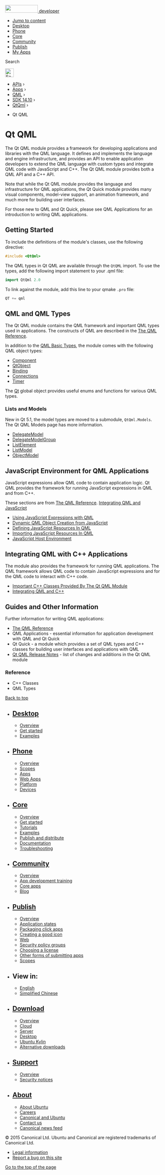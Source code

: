 <a href="https://developer.ubuntu.com/" class="logo-ubuntu"><img src="https://developer.ubuntu.com/assets/sites/ubuntu/latest/u/img/logos/logo-ubuntu-orange.svg" width="106" height="25" /> <span>developer</span></a>

-   [Jump to content](index.html#main-content)
-   [Desktop](https://developer.ubuntu.com/en/desktop/)
-   [Phone](https://developer.ubuntu.com/en/phone/)
-   [Core](https://developer.ubuntu.com/core)
-   [Community](https://developer.ubuntu.com/en/community/)
-   [Publish](https://developer.ubuntu.com/en/publish/)
-   [My Apps](https://myapps.developer.ubuntu.com/)

Search

<img src="https://developer.ubuntu.com/assets/sites/ubuntu/latest/u/img/search-white.svg" alt="Search" height="28" />

-   [APIs](../../../../index.html) ›
-   [Apps](../../../index.html) ›
-   [QML](../../index.html) ›
-   <a href="../index.html" class="sub-nav-item">SDK 14.10</a> ›
-   <a href="../QtQml/index.html" class="sub-nav-item">QtQml</a> ›

<!-- -->

-   Qt QML

Qt QML
======

<span class="subtitle"></span>
<span id="details"></span>
The Qt QML module provides a framework for developing applications and libraries with the QML language. It defines and implements the language and engine infrastructure, and provides an API to enable application developers to extend the QML language with custom types and integrate QML code with JavaScript and C++. The Qt QML module provides both a QML API and a C++ API.

Note that while the Qt QML module provides the language and infrastructure for QML applications, the Qt Quick module provides many visual components, model-view support, an animation framework, and much more for building user interfaces.

For those new to QML and Qt Quick, please see QML Applications for an introduction to writing QML applications.

<span id="getting-started"></span>
Getting Started
---------------

To include the definitions of the module's classes, use the following directive:

``` cpp
#include <QtQml>
```

The QML types in Qt QML are available through the `QtQML` import. To use the types, add the following import statement to your .qml file:

``` cpp
import QtQml 2.0
```

To link against the module, add this line to your qmake `.pro` file:

``` cpp
QT += qml
```

<span id="qml-and-qml-types"></span>
QML and QML Types
-----------------

The Qt QML module contains the QML framework and important QML types used in applications. The constructs of QML are described in the [The QML Reference](../QtQml.qmlreference/index.html).

In addition to the [QML Basic Types](../QtQml.qtqml-typesystem-basictypes/index.html), the module comes with the following QML object types:

-   [Component](../QtQml.Component/index.html)
-   [QtObject](../QtQml.QtObject/index.html)
-   [Binding](../QtQml.Binding/index.html)
-   [Connections](../QtQml.Connections/index.html)
-   [Timer](../QtQml.Timer/index.html)

The [Qt](../QtQml.Qt/index.html) global object provides useful enums and functions for various QML types.

<span id="lists-and-models"></span>
### Lists and Models

New in Qt 5.1, the model types are moved to a submodule, `QtQml.Models`. The Qt QML Models page has more information.

-   [DelegateModel](../QtQml.DelegateModel/index.html)
-   [DelegateModelGroup](../QtQml.DelegateModelGroup/index.html)
-   [ListElement](../QtQml.ListElement/index.html)
-   [ListModel](../QtQml.ListModel/index.html)
-   [ObjectModel](../QtQml.ObjectModel/index.html)

<span id="javascript-environment-for-qml-applications"></span>
JavaScript Environment for QML Applications
-------------------------------------------

JavaScript expressions allow QML code to contain application logic. Qt QML provides the framework for running JavaScript expressions in QML and from C++.

These sections are from [The QML Reference](../QtQml.qmlreference/index.html). [Integrating QML and JavaScript](../QtQml.qtqml-javascript-topic/index.html)

-   [Using JavaScript Expressions with QML](../QtQml.qtqml-javascript-expressions/index.html)
-   [Dynamic QML Object Creation from JavaScript](../QtQml.qtqml-javascript-dynamicobjectcreation/index.html)
-   [Defining JavaScript Resources In QML](../QtQml.qtqml-javascript-resources/index.html)
-   [Importing JavaScript Resources In QML](../QtQml.qtqml-javascript-imports/index.html)
-   [JavaScript Host Environment](../QtQml.qtqml-javascript-hostenvironment/index.html)

<span id="integrating-qml-with-c-applications"></span>
Integrating QML with C++ Applications
-------------------------------------

The module also provides the framework for running QML applications. The QML framework allows QML code to contain JavaScript expressions and for the QML code to interact with C++ code.

-   [Important C++ Classes Provided By The Qt QML Module](../QtQml.qtqml-cppclasses-topic/index.html)
-   [Integrating QML and C++](../QtQml.qtqml-cppintegration-topic/index.html)

<span id="guides-and-other-information"></span>
Guides and Other Information
----------------------------

Further information for writing QML applications:

-   [The QML Reference](../QtQml.qmlreference/index.html)
-   QML Applications - essential information for application development with QML and Qt Quick
-   Qt Quick - a module which provides a set of QML types and C++ classes for building user interfaces and applications with QML
-   [Qt QML Release Notes](../QtQml.qtqml-releasenotes/index.html) - list of changes and additions in the Qt QML module

<span id="reference"></span>
### Reference

-   C++ Classes
-   QML Types

[Back to top](index.html#)

-   [Desktop](https://developer.ubuntu.com/en/desktop/)
    ---------------------------------------------------

    -   [Overview](https://developer.ubuntu.com/en/desktop/)
    -   [Get started](http://snapcraft.io/?utm_source=developer.ubuntu.com&utm_medium=devportal&utm_term=snaps%20snapcraft%20desktop&utm_content=menu&utm_campaign=duc_snappers)
    -   [Examples](https://github.com/ubuntu/snappy-playpen)

-   [Phone](https://developer.ubuntu.com/en/phone/)
    -----------------------------------------------

    -   [Overview](https://developer.ubuntu.com/en/phone/)
    -   [Scopes](https://developer.ubuntu.com/en/phone/scopes/)
    -   [Apps](https://developer.ubuntu.com/en/phone/apps/)
    -   [Web Apps](https://developer.ubuntu.com/en/phone/web/)
    -   [Platform](https://developer.ubuntu.com/en/phone/platform/)
    -   [Devices](https://developer.ubuntu.com/en/phone/devices/)

-   [Core](https://developer.ubuntu.com/core)
    -----------------------------------------

    -   [Overview](https://developer.ubuntu.com/core)
    -   [Get started](https://developer.ubuntu.com/core/get-started)
    -   [Tutorials](https://developer.ubuntu.com/core/tutorials)
    -   [Examples](https://developer.ubuntu.com/core/examples)
    -   [Publish and distribute](https://developer.ubuntu.com/core/publish-and-distribute)
    -   [Documentation](https://developer.ubuntu.com/core/documentation)
    -   [Troubleshooting](https://developer.ubuntu.com/core/troubleshooting)

-   [Community](https://developer.ubuntu.com/en/community/)
    -------------------------------------------------------

    -   [Overview](https://developer.ubuntu.com/en/community/)
    -   [App development training](https://developer.ubuntu.com/en/community/training/)
    -   [Core apps](https://developer.ubuntu.com/en/community/core-apps/)
    -   [Blog](https://developer.ubuntu.com/en/community/blog/)

-   [Publish](https://developer.ubuntu.com/en/publish/)
    ---------------------------------------------------

    -   [Overview](https://developer.ubuntu.com/en/publish/)
    -   [Application states](https://developer.ubuntu.com/en/publish/application-states/)
    -   [Packaging click apps](https://developer.ubuntu.com/en/publish/packaging-click-apps/)
    -   [Creating a good icon](https://developer.ubuntu.com/en/publish/creating-a-good-icon/)
    -   [Web](https://developer.ubuntu.com/en/publish/web/)
    -   [Security policy groups](https://developer.ubuntu.com/en/publish/security-policy-groups/)
    -   [Choosing a license](https://developer.ubuntu.com/en/publish/choosing-a-license/)
    -   [Other forms of submitting apps](https://developer.ubuntu.com/en/publish/other-forms-of-submitting-apps/)
    -   [Scopes](https://developer.ubuntu.com/en/publish/scopes/)

-   View in:
    --------

    -   [English](index.html "Change to language: English")
    -   [Simplified Chinese](index.html "Change to language: Simplified Chinese")

-   [Download](http://ubuntu.com/download/)
    ---------------------------------------

    -   [Overview](http://ubuntu.com/download)
    -   [Cloud](http://ubuntu.com/download/cloud)
    -   [Server](http://ubuntu.com/download/server)
    -   [Desktop](http://ubuntu.com/download/desktop)
    -   [Ubuntu Kylin](http://ubuntu.com/download/ubuntu-kylin)
    -   [Alternative downloads](http://ubuntu.com/download/alternative-downloads)

-   [Support](http://ubuntu.com/support/)
    -------------------------------------

    -   [Overview](http://ubuntu.com/support)
    -   [Security notices](http://www.ubuntu.com/usn/)

-   [About](http://ubuntu.com/about/)
    ---------------------------------

    -   [About Ubuntu](http://ubuntu.com/about/about-ubuntu)
    -   [Careers](http://www.canonical.com/careers)
    -   [Canonical and Ubuntu](http://ubuntu.com/about/canonical-and-ubuntu)
    -   [Contact us](http://ubuntu.com/about/contact-us)
    -   [Canonical news feed](http://insights.ubuntu.com/feed/)

© 2015 Canonical Ltd. Ubuntu and Canonical are registered trademarks of Canonical Ltd.

-   [Legal information](http://www.ubuntu.com/legal)
-   [Report a bug on this site](https://bugs.launchpad.net/developer-ubuntu-com/)

<span class="accessibility-aid">[Go to the top of the page](index.html#)</span>
